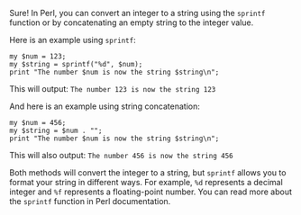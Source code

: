 Sure! In Perl, you can convert an integer to a string using the `sprintf` function or by concatenating an empty string to the integer value.

Here is an example using `sprintf`:

```
my $num = 123;
my $string = sprintf("%d", $num);
print "The number $num is now the string $string\n";
```

This will output: `The number 123 is now the string 123`

And here is an example using string concatenation:

```
my $num = 456;
my $string = $num . "";
print "The number $num is now the string $string\n";
```

This will also output: `The number 456 is now the string 456`

Both methods will convert the integer to a string, but `sprintf` allows you to format your string in different ways. For example, `%d` represents a decimal integer and `%f` represents a floating-point number. You can read more about the `sprintf` function in Perl documentation.